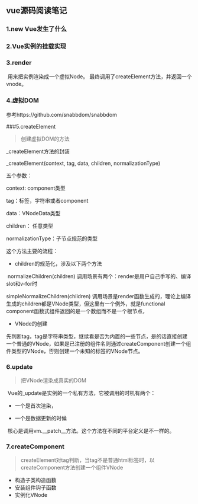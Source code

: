 ## vue源码阅读笔记

### 1.new Vue发生了什么

### 2.Vue实例的挂载实现

### 3.render

​	用来把实例渲染成一个虚拟Node。 最终调用了createElement方法，并返回一个vnode。

### 4.虚拟DOM

参考https://github.com/snabbdom/snabbdom

###5.createElement

> 创建虚拟DOM的方法

_createElement方法的封装

_createElement(context, tag, data, children, normalizationType)

五个参数：

context: component类型

tag：标签，字符串或者component

data：VNodeData类型

children： 任意类型

normalizationType：子节点规范的类型

这个方法主要的流程：

- children的规范化，涉及以下两个方法

​	normalizeChildren(children) 调用场景有两个：render是用户自己手写的、编译slot和v-for时

simpleNormalizeChildren(children) 调用场景是render函数生成的，理论上编译生成的children都是VNode类型，但这里有一个例外，就是functional component函数式组件返回的是一个数组而不是一个根节点，

- VNode的创建

​	先判断tag，tag是字符串类型，继续看是否为内置的一些节点，是的话直接创建一个普通的VNode，如果是已注册的组件名则通过createComponent创建一个组件类型的VNode，否则创建一个未知的标签的VNode节点。

### 6.update

> 把VNode渲染成真实的DOM

​	Vue的_update是实例的一个私有方法，它被调用的时机有两个：

- 一个是首次渲染，

- 一个是数据更新的时候

​	核心是调用vm.\_\_patch\_\_方法。这个方法在不同的平台定义是不一样的。

### 7.createComponent

> createElement对tag判断，当tag不是普通html标签时，以createComponent方法创建一个组件VNode

- 构造子类构造函数
- 安装组件钩子函数
- 实例化VNode

